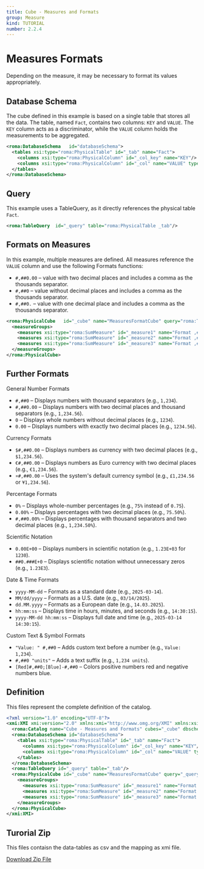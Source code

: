 ```yaml
---
title: Cube - Measures and Formats
group: Measure
kind: TUTORIAL
number: 2.2.4
---
```

# Measures Formats

Depending on the measure, it may be necessary to format its values appropriately.


## Database Schema

The cube defined in this example is based on a single table that stores all the data. The table, named `Fact`, contains two columns: `KEY` and `VALUE`. The `KEY` column acts as a discriminator, while the `VALUE` column holds the measurements to be aggregated.


```xml
<roma:DatabaseSchema   id="databaseSchema">
  <tables xsi:type="roma:PhysicalTable" id="_tab" name="Fact">
    <columns xsi:type="roma:PhysicalColumn" id="_col_key" name="KEY"/>
    <columns xsi:type="roma:PhysicalColumn" id="_col" name="VALUE" type="Integer"/>
  </tables>
</roma:DatabaseSchema>

```

## Query

This example uses a TableQuery, as it directly references the physical table `Fact`.


```xml
<roma:TableQuery  id="_query" table="roma:PhysicalTable _tab"/>

```

## Formats on Measures

In this example, multiple measures are defined. All measures reference the `VALUE` column and use the following Formats functions:
- `#,##0.00` – value with two decimal places and includes a comma as the thousands separator.
- `#,##0` – value without decimal places and includes a comma as the thousands separator.
- `#,##0.` – value with one decimal place and includes a comma as the thousands separator.


```xml
<roma:PhysicalCube   id="_cube" name="MeasuresFormatCube" query="roma:TableQuery _query">
  <measureGroups>
    <measures xsi:type="roma:SumMeasure" id="_measure1" name="Format ,##0.00" formatString=",##0.00" column="roma:PhysicalColumn _col"/>
    <measures xsi:type="roma:SumMeasure" id="_measure2" name="Format ,##0" formatString=",##0" column="roma:PhysicalColumn _col"/>
    <measures xsi:type="roma:SumMeasure" id="_measure3" name="Format ,##0." formatString=",##0." column="roma:PhysicalColumn _col"/>
  </measureGroups>
</roma:PhysicalCube>

```

## Further Formats

General Number Formats
- `#,##0` – Displays numbers with thousand separators (e.g., `1,234`).
- `#,##0.00` – Displays numbers with two decimal places and thousand separators (e.g., `1,234.56`).
- `0` – Displays whole numbers without decimal places (e.g., `1234`).
- `0.00` – Displays numbers with exactly two decimal places (e.g., `1234.56`).

Currency Formats
- `$#,##0.00` – Displays numbers as currency with two decimal places (e.g., `$1,234.56`).
- `€#,##0.00` – Displays numbers as Euro currency with two decimal places (e.g., `€1,234.56`).
- `¤#,##0.00` – Uses the system's default currency symbol (e.g., `£1,234.56` or `¥1,234.56`).

Percentage Formats
- `0%` – Displays whole-number percentages (e.g., `75%` instead of `0.75`).
- `0.00%` – Displays percentages with two decimal places (e.g., `75.50%`).
- `#,##0.00%` – Displays percentages with thousand separators and two decimal places (e.g., `1,234.50%`).

Scientific Notation
- `0.00E+00` – Displays numbers in scientific notation (e.g., `1.23E+03` for `1230`).
- `##0.###E+0` – Displays scientific notation without unnecessary zeros (e.g., `1.23E3`).

Date & Time Formats
- `yyyy-MM-dd` – Formats as a standard date (e.g., `2025-03-14`).
- `MM/dd/yyyy` – Formats as a U.S. date (e.g., `03/14/2025`).
- `dd.MM.yyyy` – Formats as a European date (e.g., `14.03.2025`).
- `hh:mm:ss` – Displays time in hours, minutes, and seconds (e.g., `14:30:15`).
- `yyyy-MM-dd hh:mm:ss` – Displays full date and time (e.g., `2025-03-14 14:30:15`).

Custom Text & Symbol Formats
- `"Value: " #,##0` – Adds custom text before a number (e.g., `Value: 1,234`).
- `#,##0 "units"` – Adds a text suffix (e.g., `1,234 units`).
- `[Red]#,##0;[Blue]-#,##0` – Colors positive numbers red and negative numbers blue.



## Definition

This files represent the complete definition of the catalog.

```xml
<?xml version="1.0" encoding="UTF-8"?>
<xmi:XMI xmi:version="2.0" xmlns:xmi="http://www.omg.org/XMI" xmlns:xsi="http://www.w3.org/2001/XMLSchema-instance" xmlns:roma="https://www.daanse.org/spec/org.eclipse.daanse.rolap.mapping">
  <roma:Catalog name="Cube - Measures and Formats" cubes="_cube" dbschemas="databaseSchema"/>
  <roma:DatabaseSchema id="databaseSchema">
    <tables xsi:type="roma:PhysicalTable" id="_tab" name="Fact">
      <columns xsi:type="roma:PhysicalColumn" id="_col_key" name="KEY"/>
      <columns xsi:type="roma:PhysicalColumn" id="_col" name="VALUE" type="Integer"/>
    </tables>
  </roma:DatabaseSchema>
  <roma:TableQuery id="_query" table="_tab"/>
  <roma:PhysicalCube id="_cube" name="MeasuresFormatCube" query="_query">
    <measureGroups>
      <measures xsi:type="roma:SumMeasure" id="_measure1" name="Format #,##0.00" formatString="#,##0.00" column="_col"/>
      <measures xsi:type="roma:SumMeasure" id="_measure2" name="Format #,##0" formatString="#,##0" column="_col"/>
      <measures xsi:type="roma:SumMeasure" id="_measure3" name="Format #,##0." formatString="#,##0." column="_col"/>
    </measureGroups>
  </roma:PhysicalCube>
</xmi:XMI>

```



## Turorial Zip
This files contaisn the data-tables as csv and the mapping as xmi file.

<a href="./zip/tutorial.cube.measure.format.zip" download>Download Zip File</a>
